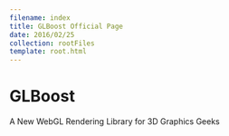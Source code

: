 ```yaml
---
filename: index
title: GLBoost Official Page
date: 2016/02/25
collection: rootFiles
template: root.html
---
```


# GLBoost

A New WebGL Rendering Library for 3D Graphics Geeks
